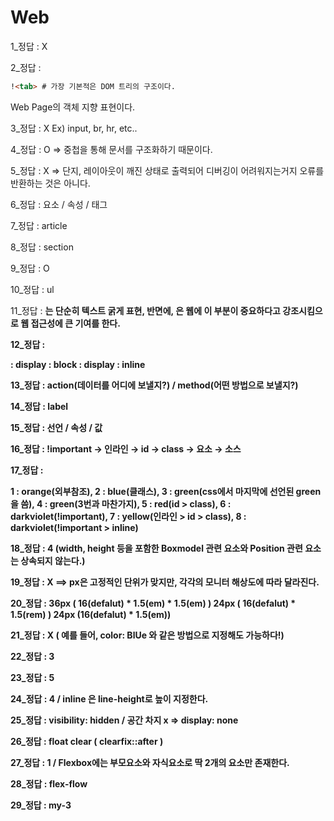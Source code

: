 # Web

1_정답 : X



2_정답 : 

```html
!<tab> # 가장 기본적은 DOM 트리의 구조이다.
```

Web Page의 객체 지향 표현이다.



3_정답 : X 	Ex) input, br, hr, etc..



4_정답 : O	=> 중첩을 통해 문서를 구조화하기 때문이다.



5_정답 : X	=> 단지, 레이아웃이 깨진 상태로 출력되어 디버깅이 어려워지는거지 오류를 반환하는 것은 아니다.



6_정답 : 요소 / 속성 / 태그



7_정답 : article



8_정답 : section



9_정답 : O



10_정답 : ul



11_정답 : <b>는 단순히 텍스트 굵게 표현, 
				반면에, <strong>은 웹에 이 부분이 중요하다고 강조시킴으로 웹 접근성에 큰 기여를 한다.



12_정답 : <div> : display : block 		<span> : display : inline



13_정답 : action(데이터를 어디에 보낼지?) / method(어떤 방법으로 보낼지?)



14_정답 : label



15_정답 : 선언 / 속성 / 값



16_정답 : !important → 인라인 → id → class → 요소 → 소스



17_정답 : 

1 : orange(외부참조),  2 : blue(클래스),  3 : green(css에서 마지막에 선언된 green을 씀),
4 : green(3번과 마찬가지),  5 : red(id > class),  6 : darkviolet(!important),
7 : yellow(인라인 > id > class),   8 : darkviolet(!important > inline)



18_정답 : 4 (width, height 등을 포함한 Boxmodel 관련 요소와 Position 관련 요소는 상속되지 않는다.)



19_정답 : X ==> px은 고정적인 단위가 맞지만, 각각의 모니터 해상도에 따라 달라진다.



20_정답 : 36px ( 16(defalut) * 1.5(em) * 1.5(em) )
				24px ( 16(defalut) * 1.5(rem) ) 
	     	   24px (16(defalut) * 1.5(em))



21_정답 : X ( 예를 들어, color: BlUe 와 같은 방법으로 지정해도 가능하다!)



22_정답 : 3



23_정답 : 5



24_정답 : 4 / inline 은 line-height로 높이 지정한다.



25_정답 : visibility: hidden   /  공간 차지 x => display: none



26_정답 : float clear  ( clearfix::after )



27_정답 : 1    /    Flexbox에는 부모요소와 자식요소로 딱 2개의 요소만 존재한다.



28_정답 : flex-flow



29_정답 : my-3































